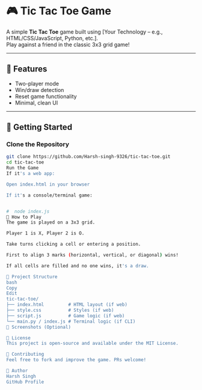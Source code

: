 # 🎮 Tic Tac Toe Game

A simple **Tic Tac Toe** game built using [Your Technology – e.g., HTML/CSS/JavaScript, Python, etc.].  
Play against a friend in the classic 3x3 grid game!

---

## 📌 Features
- Two-player mode
- Win/draw detection
- Reset game functionality
- Minimal, clean UI

---

## 🚀 Getting Started

### Clone the Repository
```bash
git clone https://github.com/Harsh-singh-9326/tic-tac-toe.git
cd tic-tac-toe
Run the Game
If it's a web app:

Open index.html in your browser

If it's a console/terminal game:


#  node index.js
🎯 How to Play
The game is played on a 3x3 grid.

Player 1 is X, Player 2 is O.

Take turns clicking a cell or entering a position.

First to align 3 marks (horizontal, vertical, or diagonal) wins!

If all cells are filled and no one wins, it's a draw.

📁 Project Structure
bash
Copy
Edit
tic-tac-toe/
├── index.html         # HTML layout (if web)
├── style.css          # Styles (if web)
├── script.js          # Game logic (if web)
└── main.py / index.js # Terminal logic (if CLI)
📸 Screenshots (Optional)

📄 License
This project is open-source and available under the MIT License.

🙌 Contributing
Feel free to fork and improve the game. PRs welcome!

👤 Author
Harsh Singh
GitHub Profile
